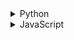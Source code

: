 <details>
  <summary>Python</summary>

  ```python
print("Hello, world!")
  ```
</details>

<details> 
  <summary>JavaScript</summary>
   
  ```javascript
  console.log("Hello, world!");
  ```

</details>

